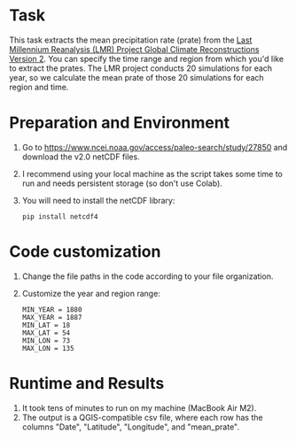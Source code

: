 # Task

This task extracts the mean precipitation rate (prate) from the [Last Millennium Reanalysis (LMR) Project Global Climate Reconstructions Version 2](https://www.ncei.noaa.gov/access/paleo-search/study/27850). You can specify the time range and region from which you'd like to extract the prates. The LMR project conducts 20 simulations for each year, so we calculate the mean prate of those 20 simulations for each region and time. 

# Preparation and Environment

1. Go to https://www.ncei.noaa.gov/access/paleo-search/study/27850 and download the v2.0 netCDF files.

2. I recommend using your local machine as the script takes some time to run and needs persistent storage (so don't use Colab).
   
3. You will need to install the netCDF library:
    ```
    pip install netcdf4
    ```

# Code customization

1. Change the file paths in the code according to your file organization.

2. Customize the year and region range:
   ```
   MIN_YEAR = 1880
   MAX_YEAR = 1887
   MIN_LAT = 18
   MAX_LAT = 54
   MIN_LON = 73
   MAX_LON = 135
   ```

# Runtime and Results

1. It took tens of minutes to run on my machine (MacBook Air M2).
2. The output is a QGIS-compatible csv file, where each row has the columns "Date", "Latitude", "Longitude", and "mean_prate".
